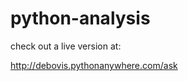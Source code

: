 python-analysis
===============

check out a live version at:

http://debovis.pythonanywhere.com/ask